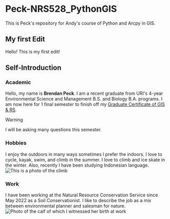 # Peck-NRS528_PythonGIS
This is Peck's repository for Andy's course of Python and Arcpy in GIS.

## My first Edit
Hello! This is my first edit!

## Self-Introduction
### Academic
Hello, my name is **Brendan Peck**. I am a recent graduate from URI's 4-year Environmental Science and Management B.S. and Biology B.A. programs. I am now here for 1 final semester to finish off my [Graduate Certificate of GIS & RS](https://web.uri.edu/nrs/academics/graduate-certificate-in-gis-and-remote-sensing/).
> [!WARNING]
> I will be asking many questions this semester. 

### Hobbies
I enjoy the outdoors in many ways sometimes I prefer the indoors. I love to cycle, kayak, swim, and climb in the summer. I love to climb and ice skate in the winter. Also, recently I have been studying Indonesian language. 
![This is a photo of the climb](https://lh3.googleusercontent.com/pw/ABLVV85dHrWnO3-t5JbSawPJJCOtnWkmQuEg916x4BS7zxxcl3RtwEFbX7a_s1YzNubzI-EglyR5mHpGidEwcdsxzN__2ju2cs_8JR9NArD44IXWlRaHKS4ONHYqBgsflQh680Rttvu7OQITs-sLEteGXkXPukFOfHpB6igzLX9W3DMdALytyddpNN13aq31sNAthc3G_64skOc1clS3SJ0TbSt2gzUBR948VPynB5Ez6sCnow4Swcdw0UOE52kuPGPZqG8poVHYKbN8DkZRdcIfxgSO2Ri2k0L62FduAXDofKsMAaxwg3ZbNV0diMKv-NM69LjoW7VLFyj9ISM4Bb6_0z5-H5Ul3BpN94ezoanIITy-ELYymLOSXht5yeSYN9DN1CGxU-omZkm2DxbruhRi6ZumPSWlOngYQG1uAd-UlLiYkVpIDv8TFHGE7Rv0wPuWReOQGQsoGbcuImXAsdMUwneRy59UUyzIqIiEyDAE-Ka032wqv2E28Dsvy8dE9qmrrZX-__zg8sbgrK6fD7wArX5diUP3haplESl_OKPvUR-WOpxOzu3HZhAqIqFmLyIDKS7-G3thkRV0r4WH8xQog_eTXOYJ8zEvQXwn1gXq4JAR1x6gA_MvNlY6CFPWU3B788tuQAvbj4Nj9jJKILtLvCF2vfI9vsQB5z1RjOPVVjQycaXolKZA81a0OZgZoFXZqlwYfb2AKsMZ8UItquumxchQSWHRxIjZH5eO30w10x1RktbeHF_zVmqS2_avlfgOTwZGbmjh_1UkYF4h7tXuc9l5jS-ljEiNq28CXvyilFQmyk8PIRRNdw6GsSTR5mm5501dytg6j3_I4co-PuCi2fi_Sb6uB-fiOQYeSQRpse6qpLTJEkzDjilEQWXZQQOwpO7H2rea-TkodyBtRUFtXtmuUOO4igBYTnKBTlP0g0aHVLHPb18TOcixFvQcIXRK=w1011-h1347-s-no-gm?authuser=0)

### Work
I have been working at the Natural Resource Conservation Service since May 2022 as a Soil Conservationist. I like to describe the job as a mix between environmental planner and salesman for nature. 
![Photo of the calf of which I witnessed her birth at work](https://lh3.googleusercontent.com/pw/ABLVV843XIsRjF32uxDElZ0AZwp-WL95qGLtBV02jMHRQ3vKt4OHNk-vEyjQD8MCAng4-F7vFjmnFjQcj4EpIAfdpJP1fa-oxvjZfEu0VY1gDDTgVRe2sDEhOY22pD7X-1QlnbIv8PiUKTEi4l3S5veXfIiQFg5ZhfKyGecZ2BrNqgwaxXcm75EZbMgNwZw5OVKS4VypfXQXG9MdbB7WkIzQddKKyZtKKUy8IdPNOW7-rvx_xdjeoaA9DrDHyiDWzDzDTFkayYcwqbvmWDosaaQjMPQ8vvxLjJ1zjGEZfaqSL3oJjsU-s6W4oqt5xGhdeJ_2PUZeHIN5cmHTjbf1fa6pKPAXoECkuXvW9cdu5-WuMSEbe0BdJpWfXzgfu2ZJ4PObvKR54IjDKjItHNjlIDfVj6qFtBbrCC1ERnVdjqVbhZYpt85-sKUiFsLYuX_qfVjzT5t-ZPwVnD2VBM8LRQ9MJzF8XF6xdZ2ey4MDjAjyzFHSCRKTb3NKHM1I3SEU0XtAqt8MpEhRsusZLG4gNz20FOqimB8fyrnLMIJtkeTMxg96HUlgK5DMmIzzo9wblKHoQdcoNpXOvf6G9nGA2y0gsBK0i0m0qHh5rRPs7HJsRNB-02bKpl-N0BkaP8fQZdiMuL6WBTIkQHBahHcKu03ElVLQoF6l2qTEj7VATFab0S4VkDwPU_i8_6ZrNGlo_C6asM5gkqOS7fuT3BzXlEGFfFfKFfECJGhVb6Fauq3-WI4NiUvgbhbpj3V1hKu3FJAxVDlxir28gTQci8ILDbtwu7WIbWKYr0LgG6mAFossQAfHYCPZivzlY0_C_kt1xPmg_SSvn1lw28syA36tNr1eu6M053igxKvKDdb-kmxDchI2lN4zSXEZa_kkLkqLPIc9QKGS19jvJXIHujnIoQpY76IhXtVkb5NXwWFTVJ7AQN2CSA67Ij3dZY4L31gUojz-=w1011-h1347-s-no-gm?authuser=0)
